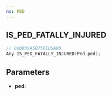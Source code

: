 ```yaml
---
ns: PED
---
```

## IS_PED_FATALLY_INJURED

```c
// 0xD839450756ED5A80
Any IS_PED_FATALLY_INJURED(Ped ped);
```

## Parameters
* **ped**:
